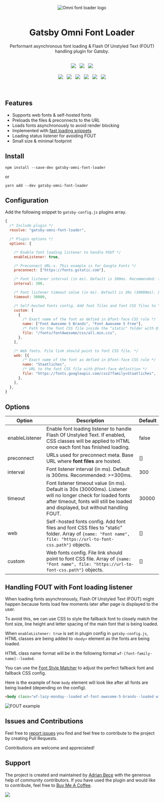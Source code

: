<div align="center">
<img src="https://res.cloudinary.com/dazdt97d3/image/upload/c_scale,q_auto:best,w_200/v1606558223/omni-logo.jpg" alt="Omni font loader logo">
<br/><br/>
<h1>Gatsby Omni Font Loader</h1>

Performant asynchronous font loading & Flash Of Unstyled Text (FOUT) handling plugin for Gatsby.

<br/>
<img src="https://badgen.net/github/tag/codeAdrian/gatsby-omni-font-loader" />
&nbsp;
<img src="https://badgen.net/npm/dt/gatsby-omni-font-loader" />
&nbsp;
<img src="https://img.shields.io/badge/PRs-welcome-brightgreen.svg" />
<br/><br/>

<img src="https://badgen.net/github/stars/codeAdrian/gatsby-omni-font-loader" />
&nbsp;
<img src="https://badgen.net/github/open-issues/codeAdrian/gatsby-omni-font-loader" />
&nbsp;
<img src="https://badgen.net/github/closed-issues/codeAdrian/gatsby-omni-font-loader" />
&nbsp;
<img src="https://badgen.net/github/last-commit/codeAdrian/gatsby-omni-font-loader/main" />
&nbsp;
<img src="https://badgen.net/github/license/codeAdrian/gatsby-omni-font-loader" />
&nbsp;
<img src="https://badgen.net/packagephobia/install/gatsby-omni-font-loader" />
</div>
<br/><br/>

## Features

* Supports web fonts & self-hosted fonts
* Preloads the files & preconnects to the URL
* Loads fonts asynchronously to avoid render blocking
* Implemented with [fast loading snippets](https://csswizardry.com/2020/05/the-fastest-google-fonts/)
* Loading status listener for avoiding FOUT
* Small size & minimal footprint

## Install

`npm install --save-dev gatsby-omni-font-loader`

or

`yarn add --dev gatsby-omni-font-loader`

## Configuration

Add the following snippet to `gatsby-config.js` plugins array.

```js
{
  /* Include plugin */
  resolve: "gatsby-omni-font-loader",

  /* Plugin options */
  options: {

    /* Enable font loading listener to handle FOUT */
    enableListener: true,

    /* Preconnect URL-s. This example is for Google Fonts */
    preconnect: ["https://fonts.gstatic.com"],

    /* Font listener interval (in ms). Default is 300ms. Recommended: >=300ms */
    interval: 300,

    /* Font listener timeout value (in ms). Default is 30s (30000ms). Listener will no longer check for loaded fonts after timeout, fonts will still be loaded and displayed, but without handling FOUT. */
    timeout: 30000,

    /* Self-hosted fonts config. Add font files and font CSS files to "static" folder */
    custom: [
      {
        /* Exact name of the font as defied in @font-face CSS rule */
        name: ["Font Awesome 5 Brands", "Font Awesome 5 Free"],
        /* Path to the font CSS file inside the "static" folder with @font-face definition */
        file: "/fonts/fontAwesome/css/all.min.css",
      },
    ],

    /* Web fonts. File link should point to font CSS file. */
    web: [{
        /* Exact name of the font as defied in @font-face CSS rule */
        name: "Staatliches",
        /* URL to the font CSS file with @font-face definition */
        file: "https://fonts.googleapis.com/css2?family=Staatliches",
      },
    ],
  },
}
```

## Options

<table>
  <thead>
    <tr>
      <th>Option</th>
      <th>Description</th>
      <th>Default</th>
    </tr>
  </thead>
  <tbody>
    <tr>
      <td>enableListener</td>
      <td>Enable font loading listener to handle Flash Of Unstyled Text. If enabled, CSS classes will be applied to HTML once each font has finished loading.</td>
      <td>false</td>
    </tr>
    <tr>
      <td>preconnect</td>
      <td>URLs used for preconnect meta. Base URL where <strong>font files</strong> are hosted.</td>
      <td>[]</td>
    </tr>
    <tr>
      <td>interval</td>
      <td>Font listener interval (in ms). Default is 300ms. Recommended: >=300ms. </td>
      <td>300</td>
    </tr>
    <tr>
      <td>timeout</td>
      <td>Font listener timeout value (in ms). Default is 30s (30000ms). Listener will no longer check for loaded fonts after timeout, fonts will still be loaded and displayed, but without handling FOUT.</td>
      <td>30000</td>
    </tr>
    <tr>
      <td>web</td>
      <td>Self-hosted fonts config. Add font files and font CSS files to "static" folder. Array of <code>{name: "Font name", file: "https://url-to-font-css.path"}</code> objects.</td>
      <td>[]</td>
    </tr>
    <tr>
      <td>custom</td>
      <td>Web fonts config. File link should point to font CSS file. Array of <code>{name: "Font name", file: "https://url-to-font-css.path"}</code> objects.</td>
      <td>[]</td>
    </tr>
  <tbody>
</table>

## Handling FOUT with Font loading listener

When loading fonts asynchronously, Flash Of Unstyled Text (FOUT) might happen because fonts load few moments later after page is displayed to the user.

To avoid this, we can use CSS to style the fallback font to closely match the font size, line height and letter spacing of the main font that is being loaded.

When `enableListener: true` is set in plugin config in `gatsby-config.js`, HTML classes are being added to `<body>` element as the fonts are being loaded.

HTML class name format will be in the following format `wf-[font-family-name]--loaded`.

You can use the [Font Style Matcher](https://meowni.ca/font-style-matcher/) to adjust the perfect fallback font and fallback CSS config.

Here is the example of how `body` element will look like after all fonts are being loaded (depending on the config).

```html
<body class="wf-lazy-monday--loaded wf-font-awesome-5-brands--loaded wf-font-awesome-5-free--loaded wf-staatliches--loaded wf-henny-penny--loaded">
```

<img alt="FOUT example" src="https://res.cloudinary.com/dazdt97d3/image/upload/v1604140006/fouc.gif">

## Issues and Contributions

Feel free to [report issues](https://github.com/codeAdrian/gatsby-omni-font-loader/issues) you find and feel free to contribute to the project by creating Pull Requests.

Contributions are welcome and appreciated!

## Support

The project is created and maintained by [Adrian Bece](https://codeadrian.github.io/) with the generous help of community contributors. If you have used the plugin and would like to contribute, feel free to [Buy Me A Coffee](https://www.buymeacoffee.com/ubnZ8GgDJ).

<a href="https://www.buymeacoffee.com/ubnZ8GgDJ"><img src="https://img.buymeacoffee.com/button-api/?text=Support this project&emoji=&slug=ubnZ8GgDJ&button_colour=BD5FFF&font_colour=ffffff&font_family=Bree&outline_colour=000000&coffee_colour=FFDD00"></a>